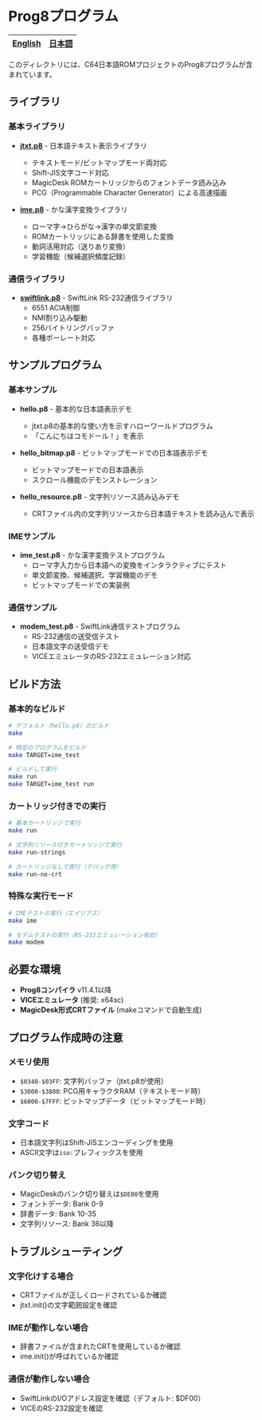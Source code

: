 # Prog8プログラム

| [English](README-en.md) | [日本語](README.md) |
|---------------------------|------------------------|

このディレクトリには、C64日本語ROMプロジェクトのProg8プログラムが含まれています。

## ライブラリ

### 基本ライブラリ
- **[jtxt.p8](src/jtxt.md)** - 日本語テキスト表示ライブラリ
  - テキストモード/ビットマップモード両対応
  - Shift-JIS文字コード対応
  - MagicDesk ROMカートリッジからのフォントデータ読み込み
  - PCG（Programmable Character Generator）による高速描画

- **[ime.p8](src/ime.md)** - かな漢字変換ライブラリ  
  - ローマ字→ひらがな→漢字の単文節変換
  - ROMカートリッジにある辞書を使用した変換
  - 動詞活用対応（送りあり変換）
  - 学習機能（候補選択頻度記録）

### 通信ライブラリ
- **[swiftlink.p8](src/swiftlink.md)** - SwiftLink RS-232通信ライブラリ
  - 6551 ACIA制御
  - NMI割り込み駆動
  - 256バイトリングバッファ
  - 各種ボーレート対応

## サンプルプログラム

### 基本サンプル
- **hello.p8** - 基本的な日本語表示デモ
  - jtxt.p8の基本的な使い方を示すハローワールドプログラム
  - 「こんにちはコモドール！」を表示

- **hello_bitmap.p8** - ビットマップモードでの日本語表示デモ
  - ビットマップモードでの日本語表示
  - スクロール機能のデモンストレーション

- **hello_resource.p8** - 文字列リソース読み込みデモ
  - CRTファイル内の文字列リソースから日本語テキストを読み込んで表示

### IMEサンプル
- **ime_test.p8** - かな漢字変換テストプログラム
  - ローマ字入力から日本語への変換をインタラクティブにテスト
  - 単文節変換、候補選択、学習機能のデモ
  - ビットマップモードでの実装例

### 通信サンプル
- **modem_test.p8** - SwiftLink通信テストプログラム  
  - RS-232通信の送受信テスト
  - 日本語文字の送受信デモ
  - VICEエミュレータのRS-232エミュレーション対応

## ビルド方法

### 基本的なビルド
```bash
# デフォルト（hello.p8）のビルド
make

# 特定のプログラムをビルド
make TARGET=ime_test

# ビルドして実行
make run
make TARGET=ime_test run
```

### カートリッジ付きでの実行
```bash
# 基本カートリッジで実行
make run

# 文字列リソース付きカートリッジで実行  
make run-strings

# カートリッジなしで実行（デバッグ用）
make run-no-crt
```

### 特殊な実行モード
```bash
# IMEテストの実行（エイリアス）
make ime

# モデムテストの実行（RS-232エミュレーション有効）
make modem
```

## 必要な環境

- **Prog8コンパイラ** v11.4.1以降
- **VICEエミュレータ** (推奨: x64sc)
- **MagicDesk形式CRTファイル** (makeコマンドで自動生成)

## プログラム作成時の注意

### メモリ使用
- `$0340-$03FF`: 文字列バッファ（jtxt.p8が使用）
- `$3000-$3800`: PCG用キャラクタRAM（テキストモード時）
- `$6000-$7FFF`: ビットマップデータ（ビットマップモード時）

### 文字コード
- 日本語文字列はShift-JISエンコーディングを使用
- ASCII文字は`iso:`プレフィックスを使用

### バンク切り替え
- MagicDeskのバンク切り替えは`$DE00`を使用
- フォントデータ: Bank 0-9
- 辞書データ: Bank 10-35
- 文字列リソース: Bank 36以降

## トラブルシューティング

### 文字化けする場合
- CRTファイルが正しくロードされているか確認
- jtxt.init()の文字範囲設定を確認

### IMEが動作しない場合
- 辞書ファイルが含まれたCRTを使用しているか確認
- ime.init()が呼ばれているか確認

### 通信が動作しない場合
- SwiftLinkのI/Oアドレス設定を確認（デフォルト: $DF00）
- VICEのRS-232設定を確認